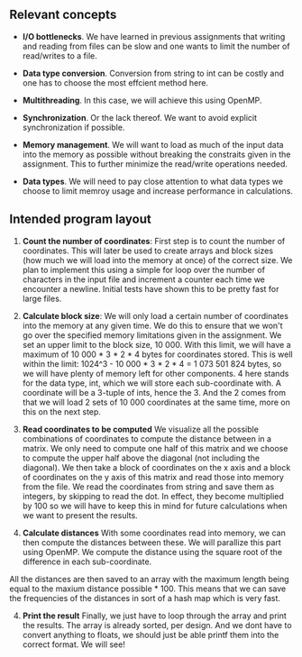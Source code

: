 ## Relevant concepts

- **I/O bottlenecks**.  We have learned in previous assignments that writing and reading from files can be slow and 
  one wants to limit the number of read/writes to a file.
  
- **Data type conversion**.  Conversion from string to int can be costly and one has to choose the most effcient method here.
  
- **Multithreading**.  In this case, we will achieve this using OpenMP.

- **Synchronization**.  Or the lack thereof. We want to avoid explicit synchronization if possible.

- **Memory management**.  We will want to load as much of the input data into the memory as possible without breaking 
   the constraits given in the assignment. This to further minimize the read/write operations needed.

- **Data types**.  We will need to pay close attention to what data types we choose to limit memroy usage and increase 
   performance in calculations.

## Intended program layout

1. **Count the number of coordinates**:
First step is to count the number of coordinates. This will later be used to create arrays and block sizes (how  much we will load into the memory at once) of the correct size. We plan to implement this using a simple for loop over the number of characters in the input file and increment a counter each time we encounter a newline. Initial tests have shown this to be pretty fast for large files.

2. **Calculate block size**:
We will only load a certain number of coordinates into the memory at any given time. We do this to ensure that we won't go over the specified memory limitations given in the assignment. We set an upper limit to the block size, 10 000. With this limit, we will have a  maximum of 10 000 * 3 * 2 * 4 bytes for coordinates stored. This is well within the limit: 1024^3 - 10 000 * 3 * 2 * 4 = 1 073 501 824 bytes, so we will have plenty of memory left for other components. 4 here stands for the data type, int, which we will store each sub-coordinate with. A coordinate will be a 3-tuple of ints, hence the 3. And the 2 comes from that we will load 2 sets of 10 000 coordinates at the same time, more on this on the next step.

3. **Read coordinates to be computed**
We visualize all the possible combinations of coordinates to compute the distance between in a matrix. We only need to compute one half of this matrix and we choose to compute the upper half above the diagonal (not including the diagonal). We then take a block of coordinates on the x axis and a block of coordinates on the y axis of this matrix and read those into memory from the file. We read the coordinates from string and save them as integers, by skipping to read the dot. In effect, they become multiplied by 100 so we will have to keep this in mind for future calculations when we want to present the results.

4. **Calculate distances**
With some coordinates read into memory, we can then compute the distances between these. We will parallize this part using OpenMP. We compute the distance using the square root of the difference in each sub-coordinate.

All the distances are then saved to an array with the maximum length being equal to the maxium distance possible * 100. This means that we can save the frequencies of the distances in sort of a hash map which is very fast.

4. **Print the result**
Finally, we just have to loop through the array and print the results. The array is already sorted, per design. And we dont have to convert anything to floats, we should just be able printf them into the correct format. We will see!
